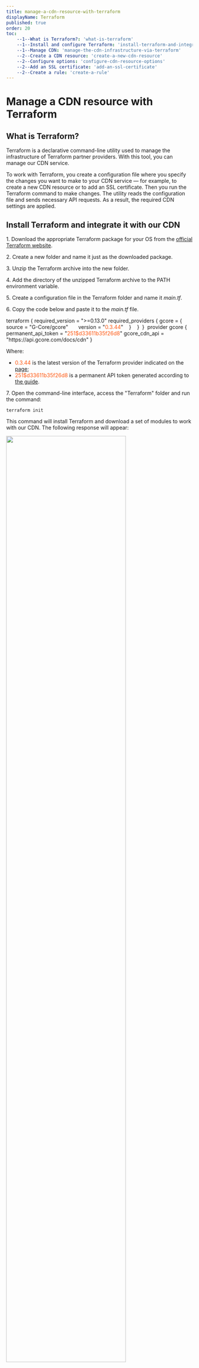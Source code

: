```yaml
---
title: manage-a-cdn-resource-with-terraform
displayName: Terraform
published: true
order: 20
toc:
    --1--What is Terraform?: 'what-is-terraform'
    --1--Install and configure Terraform: 'install-terraform-and-integrate-it-with-our-cdn'
    --1--Manage CDN: 'manage-the-cdn-infrastructure-via-terraform'
    --2--Create a CDN resource: 'create-a-new-cdn-resource'
    --2--Configure options: 'configure-cdn-resource-options'
    --2--Add an SSL certificate: 'add-an-ssl-certificate'
    --2--Create a rule: 'create-a-rule'
---
```


# Manage a CDN resource with Terraform

## What is Terraform? 

Terraform is a declarative command-line utility used to manage the infrastructure of Terraform partner providers. With this tool, you can manage our CDN service.

To work with Terraform, you create a configuration file where you specify the changes you want to make to your CDN service — for example, to create a new CDN resource or to add an SSL certificate. Then you run the Terraform command to make changes. The utility reads the configuration file and sends necessary API requests. As a result, the required CDN settings are applied.

## Install Terraform and integrate it with our CDN 

1\. Download the appropriate Terraform package for your OS from the <a href="https://www.terraform.io/downloads" target="_blank">official Terraform website</a>.

2\. Create a new folder and name it just as the downloaded package.

3\. Unzip the Terraform archive into the new folder.

4\. Add the directory of the unzipped Terraform archive to the PATH environment variable.

5\. Create a configuration file in the Terraform folder and name it _main.tf_.

6\. Copy the code below and paste it to the *main.tf* file.

<code-block>
terraform {  
  required_version = ">=0.13.0"   
  required_providers {   
    gcore = {  
      source = "G-Core/gcore"  
      version = "<span style="color:#FF5913">0.3.44</span>"  
   }   
  }   
}   
provider gcore {   
permanent_api_token = "<span style="color:#FF5913">251$d33611b35f26d8</span>"
gcore_cdn_api = "https://api.gcore.com/docs/cdn"  
} 
</code-block>

Where:

-   <span style="color:#FF5913">0.3.44</span> is the latest version of the Terraform provider indicated on the <a href="https://registry.terraform.io/providers/G-Core/gcore/latest" target="_blank">page</a>;
-   <span style="color:#FF5913">251$d33611b35f26d8</span> is a permanent API token generated according to <a href="https://gcore.com/docs/account-settings/create-use-or-delete-a-permanent-api-token" target="_blank">the guide</a>.

7\. Open the command-line interface, access the "Terraform" folder and run the command:

```
terraform init
```

This command will install Terraform and download a set of modules to work with our CDN. The following response will appear:

<img src="https://assets.gcore.pro/docs/cdn/grafana-terraform/manage-a-cdn-resource-with-terraform/image_1734.png" alt="" width="80%">

This response means Terraform was successfully downloaded and installed, you can start working with it.

## Manage the CDN infrastructure via Terraform

If you have already worked with Terraform, you can use the abridged guide on how to manage the Gcore CDN infrastructure:

1\. Copy the required code from the <a href="https://registry.terraform.io/providers/G-Core/gcore/latest/docs" target="_blank">Resources section in the Terraform documentation</a> and paste it to the *main.tf* file.

2\. Add your values to the code.

3\. Run the `terraform plan` command — it will show what changes you are going to make to the CDN settings.

4\. Run the `terraform apply` command to make changes to the CDN.

You can also use our step-by-step guides below.

### Create a new CDN resource

This guide will help you to create a CDN resource and integrate it with your websites (content sources).

1\. Open the *main.tf* file where you configured the Gcore provider for Terraform.

2\. At this step, you will write the code that creates an origin group — the CDN resource will pull content from those origins. An origin group has three features:

-   **You choose which origin will be active and which origin will be backup**. An active origin is accessed whenever the CDN requests content. A backup origin is accessed only when active origins return 4xx or 5xx error. A group must have at least one active origin.
-   **You can enable or disable the "Use next upstream" option**. It defines the order in which the CDN will access remaining origins if the first origin returns a 4xx or 5xx error. If this option is on, the CDN will access active origins one by one, and then request backup origins. If it is off, the CDN will ignore remaining active origins and will immediately request a backup origin.
-   **You can create a group from a single origin.** It must consist of an active origin. The "Use next upstream" option should be disabled.

Copy the code below to the file. Replace the hints in the brackets with your values and remove the brackets.

<code-block>
resource "gcore_cdn_origingroup" "<span style="color:#FF5913">make up Terraform name of the origin group; you can use any name, it will be linked to the origin in the Terraform system</span>" {  
 name = "<span style="color:#FF5913">make up a name of the origin group that will be displayed in the Gcore Control panel</span>"
</code-block>

If you want to enable the "Use next upstream" option, add the string below:

```
use_next = true 
```

If you want to disable the "Use next upstream" option, add the string below:

```
use_next = false 
```

To add an active origin, enter the code below. Specify your website domain and remove the brackets.

<code-block>
origin {          
source  = "<span style="color:#FF5913">domain of your origin website</span>"   
enabled = true      
} 
</code-block>

To add a backup origin, enter the code below. Specify your website domain and remove the brackets.

<code-block>
origin {   
 source  = "<span style="color:#FF5913">domain of your origin website</span>"   
 enabled = true   
 backup = true   
} 
</code-block>

Add as many origins as you need. The maximum number is ten.

Add another curly bracket to a new string below.

```
} 
```

Here is an example. Let's say you want to create an origin group with the following parameters:

-   <span style="color:#FF5913">example_terraform</span> — name of the origin group that will be displayed in Terraform,
-   <span style="color:#FF5913">example group</span> — the name of the origin group that will be displayed in the Gcore control panel,
-   the "Use next upstream" option is disabled,
-   <span style="color:#FF5913">one.com</span> and <span style="color:#FF5913">two.com</span> — the active origins,
-   <span style="color:#FF5913">three.com</span> — the backup origin.

Then the code in the configuration file will look as follows:

<code-block>
resource "gcore_cdn_origingroup" "<span style="color:#FF5913">example_terraform</span>" {   
  name     = "<span style="color:#FF5913">example group</span>"    
  use_next = <span style="color:#FF5913">false</span>   
  origin {       
  source  = "<span style="color:#FF5913">one.com</span>"   
  enabled = true     
}   
  origin {       
  source  = "<span style="color:#FF5913">two.com</span>"   
  enabled = true     
}   
  origin {   
  source  = "<span style="color:#FF5913">three.com</span>"   
  enabled = true   
  backup  = true   
}   
} 
</code-block>

3\. At this step, you will write the code that adds a CDN resource to your origin group. Continue to enter the code below in the same configuration file.

Copy the code below, replace the hints in the brackets with your values, and remove the brackets.

<code-block>
resource "gcore_cdn_resource" "<span style="color:#FF5913">Terraform name for your resource</span>" {     
cname               = "<span style="color:#FF5913">custom domain like cdn.[your site's domain]; for example, if your site is example.com, enter cdn.example.com</span>"   
origin_group = gcore_cdn_origingroup.<span style="color:#FF5913">Terraform name for your origin group that will be requested for content.id</span>
</code-block> 

If you want to configure the CDN so that it will access an origin on a protocol of a user's request — HTTP or HTTPS — add the string below:

```
origin_protocol     = "MATCH" 
```

If you want the CDN to be able to use only HTTP, add the string:

```
origin_protocol     = "HTTP" 
```

If you want the CDN to be able to use only HTTPS, add the string:

```
origin_protocol     = "HTTPS" 
```

If you want to deliver different types of content from two separate custom domains, add the string below:

<code-block>
secondary_hostnames = ["<span style="color:#FF5913">additional custom domain</span>"] 
</code-block>

If you want to deliver different types of content from more than two separate custom domains, add the string below:

<code-block>
secondary_hostnames = ["<span style="color:#FF5913">additional custom domain 1</span>","<span style="color:#FF5913">additional custom domain 2, continue adding up to 10 domains in quotation marks and separating them by commas</span>"] 
</code-block>

In the end, add a curly bracket to a new string below.

```
} 
```

Here is an example. Let's say you want to create a CDN resource with the following parameters:

-   <span style="color:#FF5913">cdn_example_com</span> — name of the resource that will be displayed in Terraform,
-   <span style="color:#FF5913">сdn.one.com</span> — custom domain of the CDN resource that will be displayed in the file paths and in the control panel,
-   <span style="color:#FF5913">example_terraform</span> — name of the origin group that will be displayed in Terraform,
-   <span style="color:#FF5913">HTTPS</span> — protocol that will be used by the CDN to access an origin,
-   <span style="color:#FF5913">cdn.two.com</span> and <span style="color:#FF5913">cdn.three.com</span> — additional custom domains.

Then the code in the configuration file will look as follows:

<code-block>
resource "gcore_cdn_resource" "<span style="color:#FF5913">cdn_example_com</span>" {   
cname = "<span style="color:#FF5913">сdn.one.com</span>"   
origin_group = gcore_cdn_origingroup.<span style="color:#FF5913">example_terraform.id</span>   
origin_protocol = "<span style="color:#FF5913">HTTPS</span>"   
secondary_hostnames = ["<span style="color:#FF5913">cdn.two.com</span>","<span style="color:#FF5913">cdn.three.com</span>"]   
} 
</code-block>

4\. At Step 2 and 3, you entered the code that has created an origin group and a CDN resource. Below is an example of how your code may look in your configuration file:

<img src="https://assets.gcore.pro/docs/cdn/grafana-terraform/manage-a-cdn-resource-with-terraform/image_1706.png" alt="" width="80%">

Make sure all data is correct and save the changes.

5\. Access the "Terraform" folder in command-line interface and run the `terraform plan` command — it will show what changes Terraform is going to make. If the code in the configuration file contains an error, the output will give a brief description of it.

6\. Run the `terraform apply` command — it will make changes to the CDN. Terraform will ask you to confirm the action — enter "yes".

Congratulations! The origin group and CDN resource have been created! Then the CDN resource requires configuring a custom domain and changing the file paths so that they contain the custom domain instead of the origin domain. Use the guide below.

1\. Log in to your Gcore account, go to the "CDN" tab and click the custom domain of the resource created in Terraform.

<img src="https://assets.gcore.pro/docs/cdn/grafana-terraform/manage-a-cdn-resource-with-terraform/image_1629.png" alt="">

2\. On the page that opens, click "Setup guide".

<img src="https://assets.gcore.pro/docs/cdn/grafana-terraform/manage-a-cdn-resource-with-terraform/image_1631.png" alt="" width="80%">

3\. Copy the domain name such as _\*.gcdn.co._ from the sliding panel.

<img src="https://assets.gcore.pro/docs/cdn/grafana-terraform/manage-a-cdn-resource-with-terraform/image_1633.png" alt="" width="50%">

4\. Go to the settings of your DNS provider and create a CNAME record for the custom domain. For the value of the CNAME record, paste the value copied at the previous step.

Here is an example. Let's say your custom domain is _cdn.example.com_ and at Step 3 you copied the _cl-sdf34f.gcdn.co_ domain. So, in the personal account of your DNS provider, you need to create a CNAME record for _cdn.example.com_ with _cl-sdf34f.gcdn.co._ as its value.

5\. Change the file paths so that they contain the custom domain instead of origin domain. For example, if your origin is _example.com_, and the custom domain is _cdn.example.com_, replace in the file paths _example.com_ with _cdn.example.com_. If the source website is built on a CMS, you can change the file paths using special plugins you can find on the Internet. If the site is not built on a CMS, we recommend writing a script to replace domain name in the paths.

Congratulations! The setup is complete! You have created and integrated your CDN resource.

### Configure CDN resource options 

When you create a CDN resource via Terraform, it automatically adds the following options with default values:

-   browse_cache_settings — <a href="" target="_blank">Browser Caching</a>,
-   cors — <a href="https://gcore.com/docs/cdn/cdn-resource-options/cache/specify-cache-lifetime-for-user-browsers" target="_blank">CORS header support</a>,
-   edge_cache_settings — <a href="https://gcore.com/docs/cdn/cdn-resource-options/cache/specify-cache-lifetime-on-a-cdn-resource-or-origin" target="_blank">CDN Caching</a>,
-   gzip_on — <a href="https://gcore.com/docs/cdn/cdn-resource-options/compression/configure-gzip-and-brotli-compression" target="_blank">GZip Compression</a>,
-   host_header — <a href="https://gcore.com/docs/cdn/cdn-resource-options/http-headers/configure-and-check-the-host-header" target="_blank">Change Host Header</a>,
-   ignore_query_string — <a href="https://gcore.com/docs/cdn/cdn-resource-options/cache/ignore-the-set-cookie-or-query-string-parameters-when-caching-content-on-cdn-servers" target="_blank">Ignore Query String (Ignore All)</a>,
-   query_params_blacklist — Ignore Query String (Ignore All Except),
-   query_params_whitelist — Ignore Query String (Ignore Only),
-   redirect_http_to_https — <a href="https://gcore.com/docs/cdn/cdn-resource-options/security/set-up-a-redirect-from-http-to-https" target="_blank">Enable HTTPS</a>,
-   rewrite — <a href="https://gcore.com/docs/cdn/cdn-resource-options/rewrite-redirect-requests-from-the-cdn-to-the-origin" target="_blank">Rewrite</a> (request redirection),
-   sni — <a href="https://gcore.com/docs/cdn/cdn-resource-options/security/set-the-hostname-passed-in-sni-requests-to-the-origin-server" target="_blank">Change SNI hostname</a>,
-   static_request_headers — <a href="https://gcore.com/docs/cdn/cdn-resource-options/http-headers/add-or-hide-response-headers" target="_blank">Response headers</a>,
-   tls_versions — Supported TLS versions,
-   webp — <a href="https://gcore.com/docs/cdn/cdn-resource-options/image-optimization-paid/image-stack-tools/configure-image-compression-to-webp-and-avif" target="_blank">WebP Compression</a>,
-   websockets  — <a href="https://gcore.com/docs/cdn/cdn-resource-options/websockets-allow-permanent-connections-with-the-origin" target="_blank">WebSockets</a>.

We constantly add new options. The up-to-date list is always available in the <a href="https://registry.terraform.io/providers/G-Core/gcore/latest/docs/resources/cdn_resource#optional" target="_blank">Terraform documentation for the Gcore provider</a>.

If a CDN resource was created via Terraform, you can change its options via Terraform. To do this, use the guide below.

1\. Open the *main.tf* file.

2\. The file is supposed to contain the code for the creation of your CDN resource. If it is missing, add the code according to the "[Create a new CDN resource"](https://gcore.com/docs/cdn/grafana-terraform/manage-a-cdn-resource-with-terraform#create-a-new-cdn-resource) section.

Don't worry, Terraform won't duplicate a resource. Terraform requires the code used for the creation of the resource only to identify a resource that should be changed.

3\. Add the following string before the last curly bracket:

```
options { 
```

4\. Open the <a href="https://registry.terraform.io/providers/G-Core/gcore/latest/docs/resources/cdn_resource" target="_blank">Terraform documentation for the Gcore provider</a> and find the required option. Follow the guide from the Terraform documentation, to enter the required option values.

5\. Be aware to add a curly bracket to a new string below:

```
} 
```

Here is an example. You want to set up CDN Caching and find this option in the Terraform documentation — edge_cache_settings. You need to set up CDN Caching with these settings:

-   _345600 seconds (4 days)_ is the caching time for responses with 200, 206, 301, and 302 codes,
-   _1000 seconds_ is the caching time for responses with a 403 code,
-   _50 seconds_ is the caching time for responses with a 404 code.

According to the guide, you need to add the necessary settings below the `options {` string.

```
edge_cache_settings {   
  custom_values = {      
    "403" = "1000s"     
    "404" = "50s" 
  }   
  enabled = true  
  value = "345600s" 
  } 
```

6\. The configuration file now contains the code that creates a CDN resource with your option values. An example of the file:

<img src="https://assets.gcore.pro/docs/cdn/grafana-terraform/manage-a-cdn-resource-with-terraform/image_1707-2.png" alt="" width="80%">

Save the changes in the configuration file.

7\. Access the "Terraform" folder in the command-line interface and run the `terraform plan` command — it will show what changes Terraform is going to make. If the code contains an error, the output will give a brief description of it.

8\. Run the `terraform apply` command — it will make changes to the CDN. Terraform will ask you to confirm the action — enter "yes".

### Add an SSL certificate 

If a CDN resource was created via Terraform, you can add an SSL certificate via Terraform. To do this, use the guide below.

1\. Open the *main.tf* file.

2*.* The file is supposed to contain the code for the creation of your CDN resource. If it is missing, add the code according to the [Create a new CDN resource](https://gcore.com/docs/cdn/grafana-terraform/manage-a-cdn-resource-with-terraform#create-a-new-cdn-resource) section.

Don't worry, Terraform won't duplicate a resource. Terraform requires the code used for the creation of the resource only to identify a resource that should be changed.

3\. At this step, you will add the necessary strings for issuing an SSL certificate.

Add the code below before the following string: `resource "gcore_cdn_resource" "(name of your resource in Terraform)" {`. Replace the hints in the brackets with your values and remove the brackets.

<code-block>
resource "gcore_cdn_sslcert" "<span style="color:#FF5913">make up Terraform name for your certificate; you can use any name, it will be linked to the certificate inside the Terraform system</span>" {   
name = "<span style="color:#FF5913">make up a certificate name that will be displayed in the Gcore control panel; it should not match the names of other SSL certificates in the same account</span>"   
cert = "<span style="color:#FF5913">specify a public key of your certificate, including the BEGIN CERTIFICATE----- and-----END CERTIFICATE---- strings</span>"   
private_key ="<span style="color:#FF5913">specify a private key of your SSL certificate, including the -----BEGIN RSA PRIVATE KEY----- and -----END RSA PRIVATE KEY----- string</span>"   
}
</code-block>

4\. Add the code below after the _secondary_hostnames_ string, if any (if not, after _origin_protocol_). Replace the hints in the brackets with your values and remove the brackets.

<code-block>
ssl_enabled = true   
ssl_data = gcore_cdn_sslcert.<span style="color:#FF5913">Terraform name of the certificate</span>.id 
</code-block>

Here is an example of adding a certificate. Let's suppose your values are as follows:

-   <span style="color:#FF5913">example_cert</span> — the name of the certificate that will be displayed in Terraform,
-   <span style="color:#FF5913">example_certificate</span> — the name of the certificate that will be displayed in the control panel,
-   <span style="color:#FF5913">-----BEGIN CERTIFICATE-----MIIDkjCCAnqgAwIBAgIgTfqoZeTGCEvm...T7XH8IlQY0SGq2FSZKJAlrfX+UOpIMWQcOwcuDB97DXl5Bjs+QEXO203GW0C-----END CERTIFICATE-----</span> — the public key of the certificate,
-   <span style="color:#FF5913">-----BEGIN RSA PRIVATE KEY-----MIIEpAIBAAKCAQEAzzj54zBOWxBIJRFMBtG...xyf2T9RZYRpIVbkatg977nXryEZC8Sp8U76c3Oww==-----END RSA PRIVATE KEY-----</span> — the private key of the certificate.

To add such a certificate, you have inserted the necessary strings into the configuration file. The file is supposed to look as follows:

<img src="https://assets.gcore.pro/docs/cdn/grafana-terraform/manage-a-cdn-resource-with-terraform/image_1709-2.png" alt="" width="80%">

5\. Save the changes in the configuration file.

6\. Access the "Terraform" folder in the command-line interface unless you are already in it, and run the `terraform plan` command — it will show what changes Terraform is going to make. If the code contains an error, the output will give a brief description of it.

7\. Run the `terraform apply` command — it will make changes to the CDN. Terraform will ask you to confirm the action — enter "yes".

### Create a rule 

If a CDN resource was created via Terraform, you can <a href="https://gcore.com/docs/cdn/cdn-resource-options/rules-for-particular-files/create-a-rule-manually-or-from-a-template-to-configure-settings-for-particular-files" target="_blank">add a rule</a> to it via Terraform. To do this, use the guide below.

1\. Open the *main.tf* file.

2\. The file is supposed to contain the code for the creation of your CDN resource. If it is missing, add the code according to the [Create a new CDN resource](https://gcore.com/docs/cdn/grafana-terraform/manage-a-cdn-resource-with-terraform#create-a-new-cdn-resource) section.

Don't worry, Terraform won't duplicate a resource. Terraform requires the code used to create a resource only to identify a resource that should be changed.

3\. At this step, you will add the necessary strings for creating a rule to the configuration file.

Add the code below to a new string. Replace the hints in the brackets with your values and remove the brackets.

<code-block>
resource "gcore_cdn_rule" "<span style="color:#FF5913">make up Terraform name for the rule; you can use any name, it will be linked to the rule inside the Terraform system</span>" {   
  resource_id = gcore_cdn_resource.<span style="color:#FF5913">Terraform name of the CDN resource for which you are adding the rule</span>.id   
  name = "<span style="color:#FF5913">make up a name for the rule that will be displayed in the Gcore control panel</span>"   
  rule = "<span style="color:#FF5913">specify path to the files for which you are adding the rule; the path should always start with "^/" or "/"</span>"   
  rule_type   = 0 
</code-block>

4\. If you want to add options to the rule, paste the code below. Replace the hints in the brackets with your values and remove the brackets.

<code-block>
options {   
<span style="color:#FF5913">code to configure the necessary options; for set-up guides, refer to the <a href="https://registry.terraform.io/providers/G-Core/gcore/latest/docs/resources/cdn_rule#nested-schema-for-options" target="_blank">Terraform documentation for the Gcore provider</a>, an example of configuration can be found in the "Configure CDN resource options" section</span>   
} 
</code-block>

If you don't need options, do not add the *options* code segment.

5\. Be aware to add a curly bracket to a new string below.

```
} 
```

Here is an example of a configuration file. Let's say you want to add a rule with the following characteristics:

-   <span style="color:#FF5913">example_rule</span> — the name of the rule for Terraform,
-   <span style="color:#FF5913">cdn_example_com</span> — the name of the CDN resource in Terraform,
-   <span style="color:#FF5913">PNG images</span> — the name of the rule for the Control panel.
-   <span style="color:#FF5913">/folder/images/\*.png</span> — the path to the files.
-   The "WebP Compression" option with a final quality of 66 is required.

The final code in the configuration file will look as follows:

<img src="https://assets.gcore.pro/docs/cdn/grafana-terraform/manage-a-cdn-resource-with-terraform/image_1712-2.png" alt="" width="80%">

6\. Save the changes in the configuration file.

7\. Access the "Terraform" folder in the command-line interface unless you are already in it, and run the `terraform plan` command — it will show what changes Terraform is going to make. If the code contains an error, the output will give a brief description of it.

8\. Run the `terraform apply` command — it will make changes to the CDN. Terraform will ask you to confirm the action — enter "yes".
